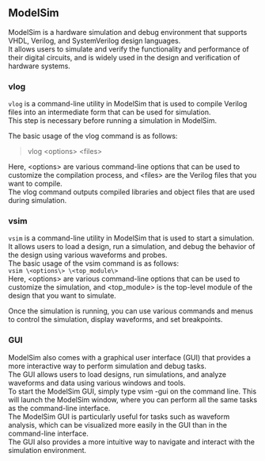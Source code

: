 ## ModelSim
ModelSim is a hardware simulation and debug environment that supports VHDL, Verilog, and SystemVerilog design languages.  
It allows users to simulate and verify the functionality and performance of their digital circuits, and is widely used in the design and verification of hardware systems.  
### vlog  
`vlog` is a command-line utility in ModelSim that is used to compile Verilog files into an intermediate form that can be used for simulation.  
This step is necessary before running a simulation in ModelSim.  
  
The basic usage of the vlog command is as follows:   
> vlog \<options\> \<files\> 

Here, \<options\> are various command-line options that can be used to customize the compilation process, and \<files\> are the Verilog files that you want to compile.    
The vlog command outputs compiled libraries and object files that are used during simulation.    
<!-- Example:   
TODO    -->

### vsim  
`vsim` is a command-line utility in ModelSim that is used to start a simulation. It allows users to load a design, run a simulation, and debug the behavior of the design using various waveforms and probes.   
The basic usage of the vsim command is as follows:  
``` vsim \<options\> \<top_module\> ```  
Here, \<options\> are various command-line options that can be used to customize the simulation, and \<top_module\> is the top-level module of the design that you want to simulate.   
<!-- Example:  
TODO   -->
Once the simulation is running, you can use various commands and menus to control the simulation, display waveforms, and set breakpoints.  

### GUI  
ModelSim also comes with a graphical user interface (GUI) that provides a more interactive way to perform simulation and debug tasks.  
The GUI allows users to load designs, run simulations, and analyze waveforms and data using various windows and tools.  
To start the ModelSim GUI, simply type vsim -gui on the command line. This will launch the ModelSim window, where you can perform all the same tasks as the command-line interface.  
The ModelSim GUI is particularly useful for tasks such as waveform analysis, which can be visualized more easily in the GUI than in the command-line interface.   
The GUI also provides a more intuitive way to navigate and interact with the simulation environment.  



